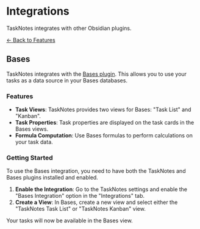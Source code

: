 
# Integrations

TaskNotes integrates with other Obsidian plugins.

[← Back to Features](features.md)

## Bases

TaskNotes integrates with the [Bases plugin](https://github.com/obsidian-community/obsidian-bases). This allows you to use your tasks as a data source in your Bases databases.

### Features

- **Task Views**: TaskNotes provides two views for Bases: "Task List" and "Kanban".
- **Task Properties**: Task properties are displayed on the task cards in the Bases views.
- **Formula Computation**: Use Bases formulas to perform calculations on your task data.

### Getting Started

To use the Bases integration, you need to have both the TaskNotes and Bases plugins installed and enabled.

1.  **Enable the Integration**: Go to the TaskNotes settings and enable the "Bases Integration" option in the "Integrations" tab.
2.  **Create a View**: In Bases, create a new view and select either the "TaskNotes Task List" or "TaskNotes Kanban" view.

Your tasks will now be available in the Bases view.
